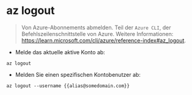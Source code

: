 # az logout

> Von Azure-Abonnements abmelden.
> Teil der `Azure CLI`, der Befehlszeilenschnittstelle von Azure.
> Weitere Informationen: <https://learn.microsoft.com/cli/azure/reference-index#az_logout>.

- Melde das aktuelle aktive Konto ab:

`az logout`

- Melden Sie einen spezifischen Kontobenutzer ab:

`az logout --username {{alias@somedomain.com}}`
